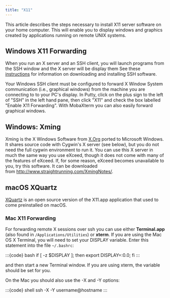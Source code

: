 ```yaml
---
title: "X11"
---
```

This article describes the steps necessary to install X11 server software
on your home computer. This will enable you to display windows and
graphics created by applications running on remote UNIX systems.

## Windows X11 Forwarding

When you run an X server and an SSH client, you will launch programs
from the SSH window and the X server will be display them See these
[instructions](/access/ssh) for information on downloading and installing SSH
software.

Your Windows SSH client must be configured to forward X Window System
communication (i.e., graphical windows) from the machine you are
connecting to to your PC's display. In Putty, click on the plus sign to
the left of "SSH" in the left hand pane, then click "X11" and check the
box labelled "Enable X11 Forwarding". With MobaXterm you can also easily
forward graphical windows.

## Windows: Xming

Xming is the X Windows Software from [X.Org](http://www.x.org) ported to
Microsoft Windows. It shares source code with Cygwin's X server (see
below), but you do not need the full cygwin environment to run it. You
can use this X server in much the same way you use eXceed, though it
does not come with many of the features of eXceed. If, for some reason,
eXceed becomes unavailable to you, try this software. It can be
downloaded from <http://www.straightrunning.com/XmingNotes/>.

## macOS XQuartz

[XQuartz](https://www.xquartz.org/) is an open source version of the
X11.app application that used to come preinstalled on macOS.

### Mac X11 Forwarding

For forwarding remote X sessions over ssh you can use either
**Terminal.app** (also found in `/Applications/Utilities`) or **xterm**.
If you are using the Mac OS X Terminal, you will need to set your
DISPLAY variable. Enter this statement into the file `~/.bashrc`:

:::{code} bash
if [ -z $DISPLAY ]; then export DISPLAY=:0.0; fi
:::

and then start a new Terminal window. If you are using xterm, the
variable should be set for you.

On the Mac you should also use the -X and -Y options:

:::{code} shell
ssh -X -Y username@hostname
:::
